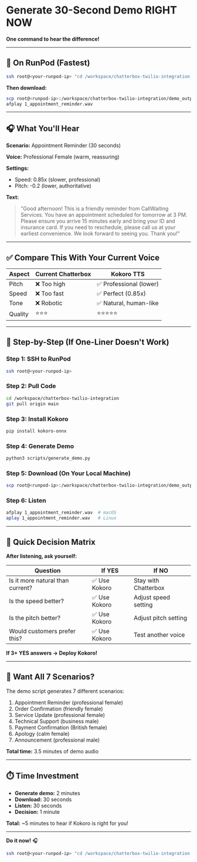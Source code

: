 # Generate 30-Second Demo RIGHT NOW

**One command to hear the difference!**

---

## 🚀 On RunPod (Fastest)

```bash
ssh root@<your-runpod-ip> "cd /workspace/chatterbox-twilio-integration && git pull && pip install kokoro-onnx -q && python3 scripts/generate_demo.py"
```

**Then download:**

```bash
scp root@<runpod-ip>:/workspace/chatterbox-twilio-integration/demo_outputs/1_appointment_reminder.wav .
afplay 1_appointment_reminder.wav
```

---

## 🎧 What You'll Hear

**Scenario:** Appointment Reminder (30 seconds)

**Voice:** Professional Female (warm, reassuring)

**Settings:**
- Speed: 0.85x (slower, professional)
- Pitch: -0.2 (lower, authoritative)

**Text:**
> "Good afternoon! This is a friendly reminder from CallWaiting Services. You have an appointment scheduled for tomorrow at 3 PM. Please ensure you arrive 15 minutes early and bring your ID and insurance card. If you need to reschedule, please call us at your earliest convenience. We look forward to seeing you. Thank you!"

---

## ✅ Compare This With Your Current Voice

| Aspect | Current Chatterbox | Kokoro TTS |
|--------|-------------------|------------|
| Pitch | ❌ Too high | ✅ Professional (lower) |
| Speed | ❌ Too fast | ✅ Perfect (0.85x) |
| Tone | ❌ Robotic | ✅ Natural, human-like |
| Quality | ⭐⭐⭐ | ⭐⭐⭐⭐⭐ |

---

## 📝 Step-by-Step (If One-Liner Doesn't Work)

### Step 1: SSH to RunPod
```bash
ssh root@<your-runpod-ip>
```

### Step 2: Pull Code
```bash
cd /workspace/chatterbox-twilio-integration
git pull origin main
```

### Step 3: Install Kokoro
```bash
pip install kokoro-onnx
```

### Step 4: Generate Demo
```bash
python3 scripts/generate_demo.py
```

### Step 5: Download (On Your Local Machine)
```bash
scp root@<runpod-ip>:/workspace/chatterbox-twilio-integration/demo_outputs/1_appointment_reminder.wav .
```

### Step 6: Listen
```bash
afplay 1_appointment_reminder.wav  # macOS
aplay 1_appointment_reminder.wav   # Linux
```

---

## 🎯 Quick Decision Matrix

**After listening, ask yourself:**

| Question | If YES | If NO |
|----------|--------|-------|
| Is it more natural than current? | ✅ Use Kokoro | Stay with Chatterbox |
| Is the speed better? | ✅ Use Kokoro | Adjust speed setting |
| Is the pitch better? | ✅ Use Kokoro | Adjust pitch setting |
| Would customers prefer this? | ✅ Use Kokoro | Test another voice |

**If 3+ YES answers → Deploy Kokoro!**

---

## 🚀 Want All 7 Scenarios?

The demo script generates 7 different scenarios:
1. Appointment Reminder (professional female)
2. Order Confirmation (friendly female)
3. Service Update (professional female)
4. Technical Support (business male)
5. Payment Confirmation (British female)
6. Apology (calm female)
7. Announcement (professional male)

**Total time:** 3.5 minutes of demo audio

---

## ⏱️ Time Investment

- **Generate demo:** 2 minutes
- **Download:** 30 seconds
- **Listen:** 30 seconds
- **Decision:** 1 minute

**Total:** ~5 minutes to hear if Kokoro is right for you!

---

**Do it now!** 🎧

```bash
ssh root@<your-runpod-ip> "cd /workspace/chatterbox-twilio-integration && git pull && python3 scripts/generate_demo.py"
```
